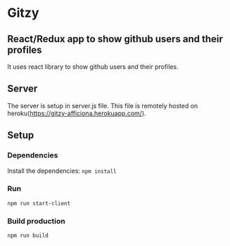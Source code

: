 # Gitzy
## React/Redux app to show github users and their profiles

It uses react library to show github users and their profiles.

## Server
The server is setup in server.js file. This file is remotely hosted on heroku(https://gitzy-afficiona.herokuapp.com/).

## Setup

### Dependencies
Install the dependencies: `npm install`

### Run
`npm run start-client`

### Build production
`npm run build`
